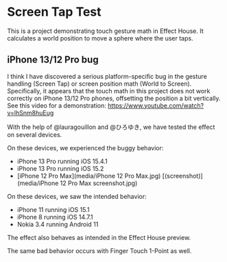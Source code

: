 # Screen Tap Test

This is a project demonstrating touch gesture math in Effect House. It calculates a world position to move a sphere where the user taps.

## iPhone 13/12 Pro bug

I think I have discovered a serious platform-specific bug in the gesture handling (Screen Tap) or screen position math (World to Screen). Specifically, it appears that the touch math in this project does not work correctly on iPhone 13/12 Pro phones, offsetting the position a bit vertically. See this video for a demonstration: https://www.youtube.com/watch?v=lhSnm8huEug

With the help of @lauragouillon and @ひろゆき, we have tested the effect on several devices.

On these devices, we experienced the buggy behavior:

- iPhone 13 Pro running iOS 15.4.1
- iPhone 13 Pro running iOS 15.2
- [iPhone 12 Pro Max](media/iPhone 12 Pro Max.jpg) [(screenshot)](media/iPhone 12 Pro Max screenshot.jpg)

On these devices, we saw the intended behavior:

- iPhone 11 running iOS 15.1
- iPhone 8 running iOS 14.7.1
- Nokia 3.4 running Android 11

The effect also behaves as intended in the Effect House preview.

The same bad behavior occurs with Finger Touch 1-Point as well.
